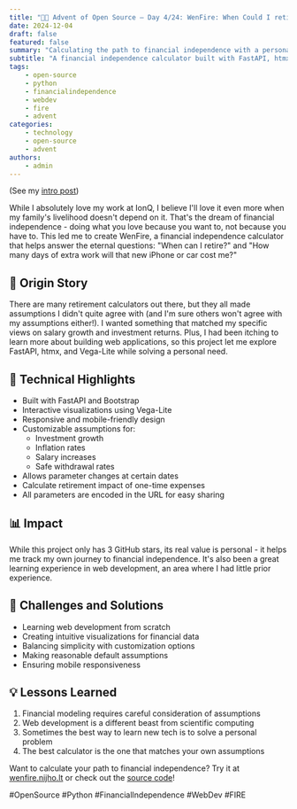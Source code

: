 ```yaml
---
title: "🎄🎁 Advent of Open Source – Day 4/24: WenFire: When Could I retire?! 🔥"
date: 2024-12-04
draft: false
featured: false
summary: "Calculating the path to financial independence with a personalized web app."
subtitle: "A financial independence calculator built with FastAPI, htmx, and Vega-Lite."
tags:
    - open-source
    - python
    - financialindependence
    - webdev
    - fire
    - advent
categories:
    - technology
    - open-source
    - advent
authors:
    - admin
---
```


(See my [intro post](https://www.linkedin.com/posts/basnijholt_advent-of-open-source-celebrating-activity-7269075513002909697-M89J))

While I absolutely love my work at IonQ, I believe I'll love it even more when my family's livelihood doesn't depend on it. That's the dream of financial independence - doing what you love because you want to, not because you have to. This led me to create WenFire, a financial independence calculator that helps answer the eternal questions: "When can I retire?" and "How many days of extra work will that new iPhone or car cost me?"

## 📖 Origin Story
There are many retirement calculators out there, but they all made assumptions I didn't quite agree with (and I'm sure others won't agree with my assumptions either!). I wanted something that matched my specific views on salary growth and investment returns. Plus, I had been itching to learn more about building web applications, so this project let me explore FastAPI, htmx, and Vega-Lite while solving a personal need.

## 🔧 Technical Highlights
* Built with FastAPI and Bootstrap
* Interactive visualizations using Vega-Lite
* Responsive and mobile-friendly design
* Customizable assumptions for:
  * Investment growth
  * Inflation rates
  * Salary increases
  * Safe withdrawal rates
* Allows parameter changes at certain dates
* Calculate retirement impact of one-time expenses
* All parameters are encoded in the URL for easy sharing

## 📊 Impact
While this project only has 3 GitHub stars, its real value is personal - it helps me track my own journey to financial independence. It's also been a great learning experience in web development, an area where I had little prior experience.

## 🎯 Challenges and Solutions
* Learning web development from scratch
* Creating intuitive visualizations for financial data
* Balancing simplicity with customization options
* Making reasonable default assumptions
* Ensuring mobile responsiveness

## 💡 Lessons Learned
1. Financial modeling requires careful consideration of assumptions
2. Web development is a different beast from scientific computing
3. Sometimes the best way to learn new tech is to solve a personal problem
4. The best calculator is the one that matches your own assumptions

Want to calculate your path to financial independence? Try it at [wenfire.nijho.lt](https://wenfire.nijho.lt/) or check out the [source code](https://github.com/basnijholt/wenfire)!

#OpenSource #Python #FinancialIndependence #WebDev #FIRE